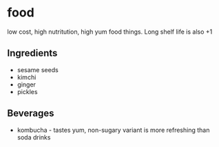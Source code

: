 # food
low cost, high nutritution, high yum food things. Long shelf life is also +1

## Ingredients
- sesame seeds
- kimchi
- ginger
- pickles

## Beverages
- kombucha - tastes yum, non-sugary variant is more refreshing than soda drinks
